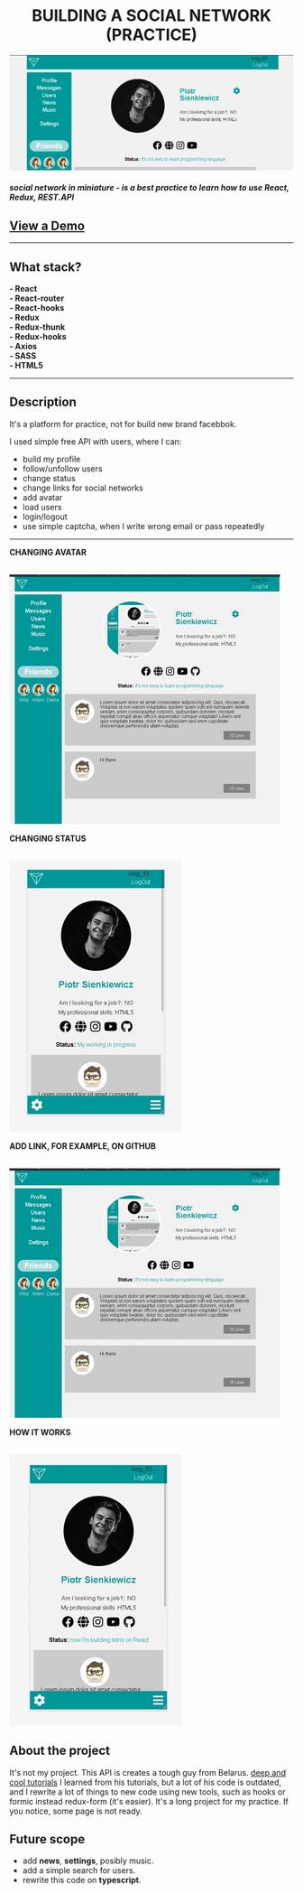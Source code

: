 <h1 align='center'> BUILDING A SOCIAL NETWORK (PRACTICE)</h1>

![Title of profile](src/assets/images_for_MD/Title.png) <br>

#### *social network in miniature - is a best practice to learn how to use React, Redux, REST.API* <br>

## [View a Demo](https://dev-soc-network.netlify.app/#/profile/8480)

____________________________________________________________________
## What stack?
**- React**<br> 
**- React-router**<br> 
**- React-hooks**<br> 
**- Redux**<br> 
**- Redux-thunk**<br> 
**- Redux-hooks**<br> 
**- Axios**<br> 
**- SASS**<br> 
**- HTML5**<br> 
____________________________________________________________________

## Description

It's a platform for practice, not for build new brand facebbok. <br>

I used simple free API with users, where I can: 
- build my profile
- follow/unfollow users
- change status
- change links for social networks
- add avatar
- load users
- login/logout
- use simple captcha, when I write wrong email or pass repeatedly
____________________________________________________________________

**CHANGING AVATAR**
<br> 
<br> 

![Changing avatar](src/assets/images_for_MD/Change_avatar.gif) <br>

**CHANGING STATUS**
<br> 
<br> 

![Changing status](src/assets/images_for_MD/Change_status.gif) <br>


**ADD LINK, FOR EXAMPLE, ON GITHUB**
<br> 
<br> 

![Changing status](src/assets/images_for_MD/GIF_add_github_link.gif) <br>


**HOW IT WORKS**
<br> 
<br> 

![Changing status](src/assets/images_for_MD/Usability.gif) <br>


## About the project

It's not my project. This API is creates a tough guy from Belarus. [deep and cool tutorials](https://www.youtube.com/playlist?list=PLcvhF2Wqh7DNVy1OCUpG3i5lyxyBWhGZ8) I learned from his tutorials, but a lot of his code is outdated, and I rewrite  a lot of things to new code using new tools, such as hooks or formic instead redux-form (it's easier).
It's a long project for my practice. If you notice, some page is not ready.

## Future scope
- add **news**, **settings**, posibly music.
- add a simple search for users.
- rewrite this code on **typescript**.

